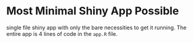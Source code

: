# Most Minimal Shiny App Possible

single file shiny app with only the bare necessities to get it running.  The entire app is 4 lines of code in the `app.R` file.
